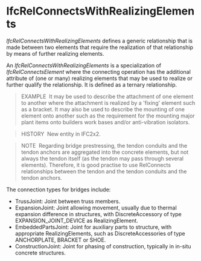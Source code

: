 IfcRelConnectsWithRealizingElements
===================================

_IfcRelConnectsWithRealizingElements_ defines a generic relationship that is made between two elements that require the realization of that relationship by means of further realizing elements.

An _IfcRelConnectsWithRealizingElements_ is a specialization of _IfcRelConnectsElement_ where the connecting operation has the additional attribute of (one or many) realizing elements that may be used to realize or further qualify the relationship. It is defined as a ternary relationship.

> EXAMPLE&nbsp; It may be used to describe the attachment of one element to another where the attachment is realized by a 'fixing' element such as a bracket. It may also be used to describe the mounting of one element onto another such as the requirement for the mounting major plant items onto builders work bases and/or anti-vibration isolators.

> HISTORY&nbsp; New entity in IFC2x2.

> NOTE&nbsp; Regarding bridge prestressing, the tendon conduits and the tendon anchors are aggregated into the concrete elements, but not always the tendon itself (as the tendon may pass through several elements). Therefore, it is good practise to use RelConnects relationships between the tendon and the tendon conduits and the tendon anchors.

The connection types for bridges include:

* TrussJoint: Joint between truss members.
* ExpansionJoint: Joint allowing movement, usually due to thermal expansion difference in structures, with DiscreteAccessory of type EXPANSION_JOINT_DEVICE as RealizingElement.
* EmbeddedPartsJoint: Joint for auxiliary parts to structure, with appropriate RealizingElements, such as DiscreteAccessories of type ANCHORPLATE, BRACKET or SHOE. 
* ConstructionJoint: Joint for phasing of construction, typically in in-situ concrete structures.
